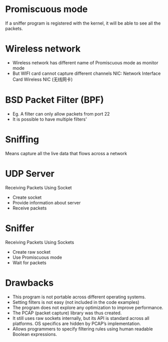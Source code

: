# Promiscuous mode 
If a sniffer program is registered with the kernel, it will be able to see all the packets.

# Wireless network 
- Wireless network has different name of Promiscuous mode as monitor mode
- But WIFI card cannot capture different channels
NIC: Network Interface Card
Wireless NIC (无线网卡)

# BSD Packet Filter (BPF)
- Eg. A filter can only allow packets from port 22
- It is possible to have multiple filters'
# Sniffing
Means capture all the live data that flows across a network

# UDP Server
Receiving Packets Using Socket
- Create socket
- Provide information about server
- Receive packets
# Sniffer 
Receiving Packets Using Sockets
- Create raw socket
- Use Promiscuous mode
- Wait for packets

# Drawbacks
- This program is not portable across different operating systems. 
- Setting filters is not easy (not included in the code examples)
- The program does not explore any optimization to improve performance.
- The PCAP (packet capture) library was thus created.
- It still uses raw sockets internally, but its API is standard across all platforms. OS specifics are hidden by PCAP’s implementation.
- Allows programmers to specify filtering rules using human readable Boolean expressions.


